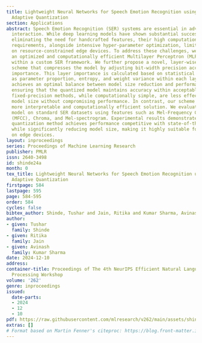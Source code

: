 ```yaml
---
title: Lightweight Neural Networks for Speech Emotion Recognition using Layer-wise
  Adaptive Quantization
section: Applications
abstract: Speech Emotion Recognition (SER) systems are essential in advancing human-machine
  interaction. While deep learning models have shown substantial success in SER by
  eliminating the need for handcrafted features, their high computational and memory
  requirements, alongside intensive hyper-parameter optimization, limit their deployment
  on resource-constrained edge devices. To address these challenges, we introduce
  an optimized and computationally efficient Multilayer Perceptron (MLP)-based classifier
  within a custom SER framework. We further propose a novel, layer-wise adaptive quantization
  scheme that compresses the model by adjusting bit-width precision according to layer
  importance. This layer importance is calculated based on statistical measures such
  as parameter proportion, entropy, and weight variance within each layer. Our approach
  achieves an optimal balance between model size reduction and performance retention,
  ensuring that the quantized model maintains accuracy within acceptable limits. Traditional
  fixed-precision methods, while computationally simple, are less effective at reducing
  model size without compromising performance. In contrast, our scheme provides a
  more interpretable and computationally efficient solution. We evaluate the proposed
  model on standard SER datasets using features such as Mel-Frequency Cepstral Coefficients
  (MFCC), Chroma, and Mel-spectrogram. Experimental results demonstrate that our adaptive
  quantization method achieves performance competitive with state-of-the-art models
  while significantly reducing model size, making it highly suitable for deployment
  on edge devices.
layout: inproceedings
series: Proceedings of Machine Learning Research
publisher: PMLR
issn: 2640-3498
id: shinde24a
month: 0
tex_title: Lightweight Neural Networks for Speech Emotion Recognition using Layer-wise
  Adaptive Quantization
firstpage: 584
lastpage: 595
page: 584-595
order: 584
cycles: false
bibtex_author: Shinde, Tushar and Jain, Ritika and Kumar Sharma, Avinash
author:
- given: Tushar
  family: Shinde
- given: Ritika
  family: Jain
- given: Avinash
  family: Kumar Sharma
date: 2024-12-10
address:
container-title: Proceedings of The 4th NeurIPS Efficient Natural Language and Speech
  Processing Workshop
volume: '262'
genre: inproceedings
issued:
  date-parts:
  - 2024
  - 12
  - 10
pdf: https://raw.githubusercontent.com/mlresearch/v262/main/assets/shinde24a/shinde24a.pdf
extras: []
# Format based on Martin Fenner's citeproc: https://blog.front-matter.io/posts/citeproc-yaml-for-bibliographies/
---
```

